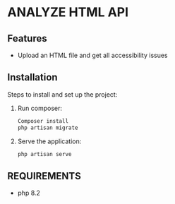 # ANALYZE HTML API

## Features

- Upload an HTML file and get all accessibility issues

## Installation

Steps to install and set up the project:

1. Run composer:
   ```bash
   Composer install
   php artisan migrate
2. Serve the application:
    ```bash
    php artisan serve

## REQUIREMENTS
- php 8.2